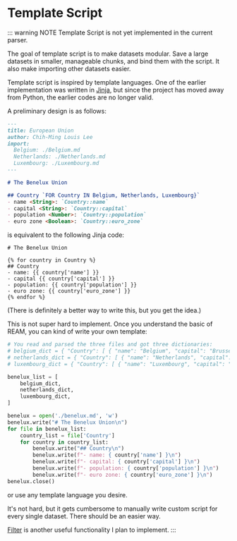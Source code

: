 # Template Script

::: warning NOTE
Template Script is not yet implemented in the current parser.

The goal of template script is to make datasets modular. Save a large datasets in smaller, manageable chunks, and bind them with the script.
It also make importing other datasets easier.

Template script is inspired by template languages.
One of the earlier implementation was written in [Jinja](https://jinja.palletsprojects.com), but since the project has moved away from Python, the earlier codes are no longer valid.

A preliminary design is as follows:

```markdown
---
title: European Union
author: Chih-Ming Louis Lee
import:
  Belgium: ./Belgium.md
  Netherlands: ./Netherlands.md
  Luxembourg: ./Luxembourg.md
---

# The Benelux Union

## Country `FOR Country IN Belgium, Netherlands, Luxembourg}`
- name <String>: `Country::name`
- capital <String>: `Country::capital`
- population <Number>: `Country::population`
- euro zone <Boolean>: `Country::euro_zone`
```

is equivalent to the following Jinja code:

```jinja2
# The Benelux Union

{% for country in Country %}
## Country
- name: {{ country['name'] }}
- capital {{ country['capital'] }}
- population: {{ country['population'] }}
- euro zone: {{ country['euro_zone'] }}
{% endfor %}
```

(There is definitely a better way to write this, but you get the idea.)

This is not super hard to implement.
Once you understand the basic of REAM, you can kind of write your own template:

```python
# You read and parsed the three files and got three dictionaries:
# belgium_dict = { "Country": [ { "name": "Belgium", "capital": "Brussels", "population": 11433256, "euro_zone": True } ] }
# netherlands_dict = { "Country": [ { "name": "Netherlands", "capital": "Amsterdam", "population": 17332850, "euro_zone": True } ] }
# luxembourg_dict = { "Country": [ { "name": "Luxembourg", "capital": "Luxembourg City", "population": 619900, "euro_zone": True } ] }

benelux_list = [
    belgium_dict,
    netherlands_dict,
    luxembourg_dict,
]

benelux = open('./benelux.md', 'w')
benelux.write("# The Benelux Union\n")
for file in benelux_list:
    country_list = file['Country']
    for country in country_list:
        benelux.write("## Country\n")
        benelux.write(f"- name: { country['name'] }\n")
        benelux.write(f"- capital: { country['capital'] }\n")
        benelux.write(f"- population: { country['population'] }\n")
        benelux.write(f"- euro zone: { country['euro_zone'] }\n")
benelux.close()
```
or use any template language you desire.

It's not hard, but it gets cumbersome to manually write custom script for every single dataset.
There should be an easier way.

[Filter](https://jinja.palletsprojects.com/en/2.11.x/templates/#list-of-builtin-filters) is another useful functionality I plan to implement.
:::
